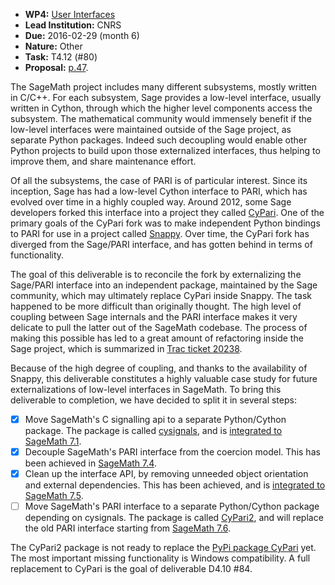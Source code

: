 - **WP4:** [User Interfaces](https://github.com/OpenDreamKit/OpenDreamKit/tree/master/WP4)
- **Lead Institution:** CNRS
- **Due:** 2016-02-29 (month 6)
- **Nature:** Other
- **Task:** T4.12 (#80)
- **Proposal:** [p.47](https://github.com/OpenDreamKit/OpenDreamKit/raw/master/Proposal/proposal-www.pdf).

The SageMath project includes many different subsystems, mostly written in C/C++. For each subsystem, Sage provides a low-level interface, usually written in Cython, through which the higher level components access the subsystem. The mathematical community would immensely benefit if the low-level interfaces were maintained outside of the Sage project, as separate Python packages. Indeed such decoupling would enable other Python projects to build upon those externalized interfaces, thus helping to improve them, and share maintenance effort.

Of all the subsystems, the case of PARI is of particular interest. Since its inception, Sage has had a low-level Cython interface to PARI, which has evolved over time in a highly coupled way. Around 2012, some Sage developers forked this interface into a project they called [CyPari](https://bitbucket.org/t3m/cypari/). One of the primary goals of the CyPari fork was to make independent Python bindings to PARI for use in a project called [Snappy](https://bitbucket.org/t3m/snappy). Over time, the CyPari fork has diverged from the Sage/PARI interface, and has gotten behind in terms of functionality.

The goal of this deliverable is to reconcile the fork by externalizing the Sage/PARI interface into an independent package, maintained by the Sage community, which may ultimately replace CyPari inside Snappy. The task happened to be more difficult than originally thought. The high level of coupling between Sage internals and the PARI interface makes it very delicate to pull the latter out of the SageMath codebase. The process of making this possible has led to a great amount of refactoring inside the Sage project, which is summarized in [Trac ticket 20238](http://trac.sagemath.org/ticket/20238).

Because of the high degree of coupling, and thanks to the availability of Snappy, this deliverable constitutes a highly valuable case study for future externalizations of low-level interfaces in SageMath. To bring this deliverable to completion, we have decided to split it in several steps:

- [x] Move SageMath's C signalling api to a separate Python/Cython package. The package is called [cysignals](https://github.com/sagemath/cysignals), and is [integrated to SageMath 7.1](http://trac.sagemath.org/ticket/20002).
- [x] Decouple SageMath's PARI interface from the coercion model. This has been achieved in [SageMath 7.4](http://trac.sagemath.org/ticket/21158).
- [x] Clean up the interface API, by removing unneeded object orientation and external dependencies. This has been achieved, and is [integrated to SageMath 7.5](http://trac.sagemath.org/ticket/20241).
- [ ] Move SageMath's PARI interface to a separate Python/Cython package depending on cysignals. The package is called [CyPari2](https://github.com/defeo/cypari2), and will replace the old PARI interface starting from [SageMath 7.6](http://trac.sagemath.org/ticket/20238).

The CyPari2 package is not ready to replace the [PyPi package CyPari](https://pypi.python.org/pypi/cypari/) yet. The most important missing functionality is Windows compatibility. A full
replacement to CyPari is the goal of deliverable D4.10 #84.

